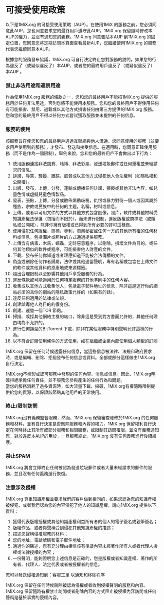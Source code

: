 # 可接受使用政策

以下是1MiX.org 的可接受使用策略（AUP）。在使用1MiX 的服務之前，您必須同意此AUP，您也同意要求您的最終用戶遵守此AUP。1MiX.org 保留隨時修改本AUP的權力，並沒有通知您的義務。1MiX.org 同意張貼本AUP 到1MiX.org 的固定位置，您同意您將定期訪問本頁面查看最新AUP，您繼續使用1MiX.org 的服務代表您繼續同意本AUP。

根據您的服務發布協議，1MiX.org 可自行決定終止您對服務的訪問，如果您的行為違反了（或疑似違反了）本AUP，或者您的最終用戶違反了（或疑似違反了）本AUP 。

### 禁止非法用途和違禁用途

作為使用1MiX.org 服務的條款之一，您和您的最終用戶不能把1MiX.org 提供的服務用於任何非法用途，否則您將不能使用本服務。您和您的最終用戶不得使用任何有可能損害、禁用、過載或以其他方式損害任何由第三方提供的1MiX.org 服務。您和您的最終用戶不得以任何方式嘗試獲取服務並未提供的任何信息。

### 服務的使用

該服務旨在使您和您的最終用戶通過互聯網與他人溝通，您同意使用的服務（並要求用戶使用到的服務），才發布、發送和接受信息。在適用時，您同意正確使用服務（而不是作為一個限制），舉例來說，您和您的最終用戶不會做出以下行為：

1. 使用服務連接非法競賽、賭博、非法彩票、發送垃圾郵件或任何重複並未經請求的信息。
2. 誹謗，辱罵，騷擾，跟踪，威脅或以其他方式侵犯他人合法權利（如隱私權和公開權）。
3. 出版，發布，上傳，分發，運輸或傳播任何誹謗，猥褻或其他非法內容，如兒童色情或虛擬兒童色情製品。
4. 發表，張貼，上傳，分發或散佈煽動歧視，仇恨或暴力對待一個人或因其屬於種族，宗教或民族中的任何的主題，名稱，材料或信息。
5. 上傳，或者以可用文件的方式以其他方式包含圖像，照片，軟件或其他材料受知識產權法保護（包括而不限於），而未進行限制，違反版權或商標法（或隱私或公開權），除非你擁有版權或已得到所有必要的許可這樣做。
6. 使用侵犯任何版權，商標，專利，商業秘密或任何一方的其他所有權的任何材料或信息，包括圖片或照片的方式通過提供服務。
7. 上傳含有病毒，木馬，蠕蟲，定時惡意程序，以刪除，損壞文件為目的，或任何其他類似的軟件或程序，可能損害他人財產的文件。
8. 下載、發布任何你知道或者理應知道不能被合法傳播的文件。
9. 偽造或刪除任何作者歸屬，法律或其他適當聲明，專有名稱或包含在上傳文件的軟件或其他資料的原產地或來源標籤。
10. 超出合理限制以至影響其他用戶享受服務的行為。
11. 違反條款或可能適用於任何特定服務的其他準則中的任何內容。
12. 收集或以其他方式收集他人，包括電子郵件地址的信息，除非這是運行你的網站必須的且你的網站的隱私政策允許的（如果有的話）。
13. 違反任何適用的法律或法規。
14. 創建誤導他人為目的的假身份。
15. 創建、運營一個TOR 節點。
16. 掃描、嗅探其他網絡主機的端口，除非這是受到對方書面允許的，其他任何理由均為不允許的。
17. 進行任何類型的BitTorrent 下載，除非在某個服務中特別聲明允許這樣的行為。
18. 以不符合訂閱使用條件的方式使用，如在組織或企業內部使用個人類型的訂閱

1MiX.org 保留在任何時候透露任何信息，當這些信息被法律、法規和政府要求時，或是編輯、刪除、拒絕發布任何信息或資料。全部或部分這樣做由1MiX.org 自行決定。

1MiX.org不控製或認可服務中發現的任何內容、消息或信息。因此，1MiX.org明確拒絕承擔任何責任，並不服務您參與產生的任何行為和問題。  
當您的服務消耗了過多資源時，如大流量下載、採礦，1MiX.org有權隨時限制提供給您的資源，以保證該節點其他用戶的正常使用。

### 終止/限制訪問

1MiX.org沒有義務監督服務，然而，1MiX.org 保留審查發佈於1MiX.org 的任何服務和材料，並有自行決定是否刪除服務和內容的權力。1MiX.org 保留權利自行決定在何時終止其所有或部分服務和相關服務，或限制其訪問權限，並沒有義務通知您，對於違反本AUP的用於，一旦服務終止，1MiX.org 沒有任何義務進行後續維護。

### 禁止SPAM

1MiX.org 將會立即終止任何被認為發送垃圾郵件或者大量未經請求的郵件的服務，並且沒有任何義務進行恢復。

### 注意涉及侵權

1MiX.org 尊重知識產權並要求我們的客戶做到相同的，如果您認為您的知識產權被侵犯，或者我們認為您的內容侵犯了他人的知識產權，請向1MiX.org 提供以下資料：

1. 獲得代表版權授權或其他知識產權利益所有者的個人的電子簽名或親筆簽名；
2. 版權作品，或者你聲稱受到侵犯其他知識產權的描述；
3. 描述您聲稱侵權服務的材料；
4. 您的地址，電話號碼和電子郵件地址；
5. 通過你的陳述，您有充分理由相信該有爭議內容未經著作所有人或者代理人授權或法律授權的內容；
6. 一份聲明，能夠證明您上述信息是正確的，您是版權或者知識產權、著作的所有者、代理人、法定代表或者被授權者的信息。

您可以發送侵權通知到：客服工單 以通知和移除程序

1MiX.org 保留在任何時候刪除被認為侵權或者收到侵權聲明的服務和內容。1MiX.org 保留隨時有權禁止訪問或者刪除內容的方式阻止被侵權內容訪問或任何聲稱是基於事實的侵權內容。

